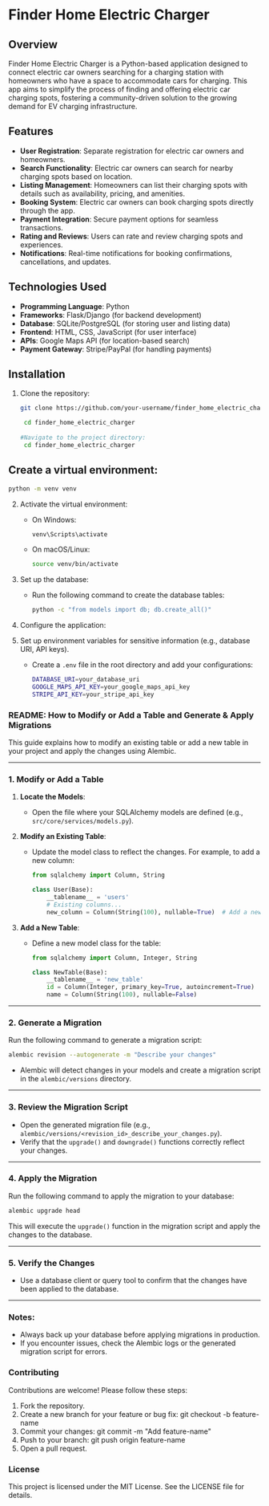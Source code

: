 # Finder Home Electric Charger

## Overview
Finder Home Electric Charger is a Python-based application designed to connect electric car owners searching for a charging station with homeowners who have a space to accommodate cars for charging. This app aims to simplify the process of finding and offering electric car charging spots, fostering a community-driven solution to the growing demand for EV charging infrastructure.

## Features 

- **User Registration**: Separate registration for electric car owners and homeowners.
- **Search Functionality**: Electric car owners can search for nearby charging spots based on location.
- **Listing Management**: Homeowners can list their charging spots with details such as availability, pricing, and amenities.
- **Booking System**: Electric car owners can book charging spots directly through the app.
- **Payment Integration**: Secure payment options for seamless transactions.
- **Rating and Reviews**: Users can rate and review charging spots and experiences.
- **Notifications**: Real-time notifications for booking confirmations, cancellations, and updates.

## Technologies Used
- **Programming Language**: Python
- **Frameworks**: Flask/Django (for backend development)
- **Database**: SQLite/PostgreSQL (for storing user and listing data)
- **Frontend**: HTML, CSS, JavaScript (for user interface)
- **APIs**: Google Maps API (for location-based search)
- **Payment Gateway**: Stripe/PayPal (for handling payments)

## Installation
1. Clone the repository:
   ```bash
   git clone https://github.com/your-username/finder_home_electric_charger.git
   
    cd finder_home_electric_charger
    
   #Navigate to the project directory:
    cd finder_home_electric_charger
   ```
## Create a virtual environment:
```bash
python -m venv venv
```
2. Activate the virtual environment:
   - On Windows:
     ```bash
     venv\Scripts\activate
     ```
   - On macOS/Linux:
     ```bash
     source venv/bin/activate
     ```
 
    
3. Set up the database:
   - Run the following command to create the database tables:
     ```bash
     python -c "from models import db; db.create_all()"
     ```
4. Configure the application:
5. Set up environment variables for sensitive information (e.g., database URI, API keys).
   - Create a `.env` file in the root directory and add your configurations:
     ```bash
     DATABASE_URI=your_database_uri
     GOOGLE_MAPS_API_KEY=your_google_maps_api_key
     STRIPE_API_KEY=your_stripe_api_key
     ```

### README: How to Modify or Add a Table and Generate & Apply Migrations

This guide explains how to modify an existing table or add a new table in your project and apply the changes using Alembic.

---

### **1. Modify or Add a Table**
1. **Locate the Models**:
   - Open the file where your SQLAlchemy models are defined (e.g., `src/core/services/models.py`).

2. **Modify an Existing Table**:
   - Update the model class to reflect the changes. For example, to add a new column:
     ```python
     from sqlalchemy import Column, String

     class User(Base):
         __tablename__ = 'users'
         # Existing columns...
         new_column = Column(String(100), nullable=True)  # Add a new column
     ```

3. **Add a New Table**:
   - Define a new model class for the table:
     ```python
     from sqlalchemy import Column, Integer, String

     class NewTable(Base):
         __tablename__ = 'new_table'
         id = Column(Integer, primary_key=True, autoincrement=True)
         name = Column(String(100), nullable=False)
     ```

---

### **2. Generate a Migration**
Run the following command to generate a migration script:
```bash
alembic revision --autogenerate -m "Describe your changes"
```
- Alembic will detect changes in your models and create a migration script in the `alembic/versions` directory.

---

### **3. Review the Migration Script**
- Open the generated migration file (e.g., `alembic/versions/<revision_id>_describe_your_changes.py`).
- Verify that the `upgrade()` and `downgrade()` functions correctly reflect your changes.

---

### **4. Apply the Migration**
Run the following command to apply the migration to your database:
```bash
alembic upgrade head
```
This will execute the `upgrade()` function in the migration script and apply the changes to the database.

---

### **5. Verify the Changes**
- Use a database client or query tool to confirm that the changes have been applied to the database.

---

### Notes:
- Always back up your database before applying migrations in production.
- If you encounter issues, check the Alembic logs or the generated migration script for errors.


### Contributing
Contributions are welcome! Please follow these steps:  
1. Fork the repository.
2. Create a new branch for your feature or bug fix:
git checkout -b feature-name
3. Commit your changes:
git commit -m "Add feature-name"
4. Push to your branch:
git push origin feature-name
5. Open a pull request.
### License
This project is licensed under the MIT License. See the LICENSE file for details.
